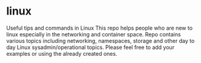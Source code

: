 # linux
Useful tips and commands in Linux
This repo helps people who are new to linux especially in the networking and container space. Repo contains various topics including networking, namespaces, storage and other day to day Linux sysadmin/operational topics. 
Please feel free to add your examples or using the already created ones. 
